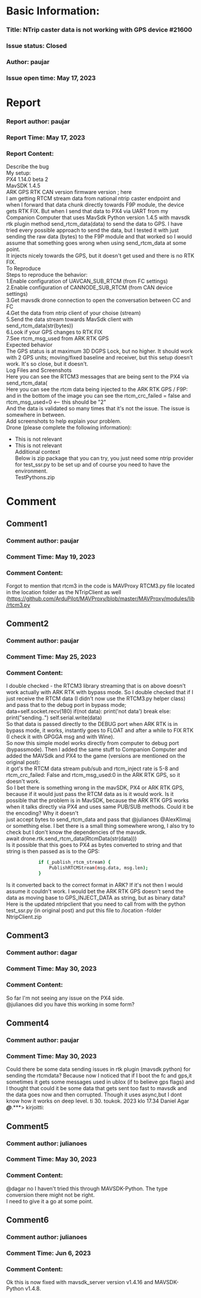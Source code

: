 # Basic Information:
### Title:  NTrip caster data is not working with GPS device #21600 
### Issue status: Closed
### Author: paujar
### Issue open time: May 17, 2023
# Report
### Report author: paujar
### Report Time: May 17, 2023
### Report Content:   
Describe the bug  
My setup:    
PX4 1.14.0 beta 2    
MavSDK 1.4.5    
ARK GPS RTK CAN version firmware version ; here    
I am getting RTCM stream data from national ntrip caster endpoint and when I forward that data chunk directly towards F9P module, the device gets RTK FIX. But when I send that data to PX4 via UART from my Companion Computer that uses MavSdk Python version 1.4.5  with mavsdk rtk plugin method send_rtcm_data(data) to send the data to GPS. I have tried every possible approach to send the data, but I tested it with just sending the raw data (bytes) to the F9P module and that worked so I would assume that something goes wrong when using send_rtcm_data at some point.    
It injects nicely towards the GPS, but it doesn't get used and there is no RTK FIX.  
To Reproduce  
Steps to reproduce the behavior:  
1.Enable configuration of UAVCAN_SUB_RTCM (from FC settings)  
2.Enable configuration of CANNODE_SUB_RTCM (from CAN device settings)  
3.Get mavsdk drone connection to open the conversation between CC and FC  
4.Get the data from ntrip client of your choise (stream)  
5.Send the data stream towards MavSdk client with send_rtcm_data(str(bytes))  
6.Look if your GPS changes to RTK FIX  
7.See rtcm_msg_used from ARK RTK GPS  
Expected behavior  
The GPS status is at maximum 3D DGPS Lock, but no higher. It should work with 2 GPS units; moving/fixed baseline and receiver, but this setup doesn't work. It's so close, but it doesn't.  
Log Files and Screenshots  
Here you can see the RTCM3 messages that are being sent to the PX4 via send_rtcm_data(    
Here you can see the rtcm data being injected to the ARK RTK GPS / F9P:    
and in the bottom of the image you can see the rtcm_crc_failed = false and rtcm_msg_used=0 <-- this should be "2"    
And the data is validated so many times that it's not the issue. The issue is somewhere in between.  
Add screenshots to help explain your problem.  
Drone (please complete the following information):  
- This is not relevant  
- This is not relevant  
Additional context  
Below is zip package that you can try, you just need some ntrip provider for test_ssr.py to be set up and of course you need to have the environment.    
TestPythons.zip  

# Comment
## Comment1
### Comment author: paujar
### Comment Time: May 19, 2023
### Comment Content:   
Forgot to mention that rtcm3 in the code is MAVProxy RTCM3.py file located in the location folder as the NTripClient as well (https://github.com/ArduPilot/MAVProxy/blob/master/MAVProxy/modules/lib/rtcm3.py  

## Comment2
### Comment author: paujar
### Comment Time: May 25, 2023
### Comment Content:   
I double checked - the RTCM3 library streaming that is on above doesn't work actually with ARK RTK with bypass mode. So I double checked that if I just receive the RTCM data (I didn't now use the RTCM3.py helper class) and pass that to the debug port in bypass mode;  
                           data=self.socket.recv(180) if(not data): print('not data') break else: print("sending..") self.serial.write(data)  
So that data is passed directly to the DEBUG port when ARK RTK is in bypass mode, it works, instantly goes to FLOAT and after a while to FIX RTK (I check it with GPGGA msg and with Wine).  
So now this simple model works directly from computer to debug port (bypassmode). Then I added the same stuff to Companion Computer and added the MAVSdk and PX4 to the game (versions are mentioned on the original post):  
it got's the RTCM data stream pub/sub and rtcm_inject rate is 5-8 and rtcm_crc_failed: False and rtcm_msg_used:0 in the ARK RTK GPS, so it doesn't work.  
So I bet there is something wrong in the mavSDK, PX4 or ARK RTK GPS, because if it would just pass the RTCM data as is it would work. Is it possible that the problem is in MavSDK, because the ARK RTK GPS works when it talks directly via PX4 and uses same PUB/SUB methods. Could it be the encoding? Why it doesn't  
just accept bytes to send_rtcm_data and pass that @julianoes @AlexKlimaj or something else. I bet there is a small thing somewhere wrong, I also try to check but I don't know the dependencies of the mavsdk.  
await drone.rtk.send_rtcm_data(RtcmData(str(data)))  
Is it possible that this goes to PX4 as bytes converted to string and that string is then passed as is to the GPS:  
    
```bash     
 			if (_publish_rtcm_stream) {        
				PublishRTCMStream(msg.data, msg.len);        
			}        
```
Is it converted back to the correct format in ARK? If it's not then I would assume it couldn't work. I would bet the ARK RTK GPS doesn't send the data as moving base to GPS_INJECT_DATA as string, but as binary data?  
Here is the updated ntripclient that you need to call from with the python test_ssr.py (in original post) and put this file to /location -folder    
NtripClient.zip  

## Comment3
### Comment author: dagar
### Comment Time: May 30, 2023
### Comment Content:   
So far I'm not seeing any issue on the PX4 side.  
@julianoes did you have this working in some form?  

## Comment4
### Comment author: paujar
### Comment Time: May 30, 2023

Could there be some data sending issues in rtk plugin (mavsdk python) for sending the rtcmdata? Because now I noticed that if I boot the fc and gps,it sometimes it gets some messages used in ublox (if to believe gps flags) and I thought that could it be some data that gets sent too fast to mavsdk and the data goes now and then corrupted. Though it uses async,but I dont know how it works on deep level.  ti 30. toukok. 2023 klo 17.34 Daniel Agar ***@***.***> kirjoitti:

## Comment5
### Comment author: julianoes
### Comment Time: May 30, 2023
### Comment Content:   
@dagar no I haven't tried this through MAVSDK-Python. The type conversion there might not be right.    
I need to give it a go at some point.  

## Comment6
### Comment author: julianoes
### Comment Time: Jun 6, 2023
### Comment Content:   
Ok this is now fixed with mavsdk_server version v1.4.16 and MAVSDK-Python v1.4.8.  
